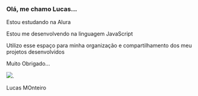 ### Olá, me chamo Lucas...

Estou estudando na Alura

Estou me desenvolvendo na linguagem JavaScript

Utilizo esse espaço para minha organização e compartilhamento dos meu projetos desenvolvidos

Muito Obrigado...

![](https://media.tenor.com/oeBy_0qFStoAAAAM/sacanagem-santos.gif).

Lucas MOnteiro
